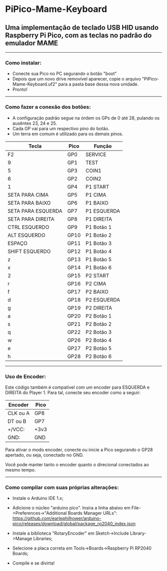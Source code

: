 # PiPico-Mame-Keyboard
## Uma implementação de teclado USB HID usando Raspberry Pi Pico, com as teclas no padrão do emulador MAME  
  
<hr>
<h3>Como instalar:</h3>  
  
  - Conecte sua Pico no PC segurando o botão "boot"  
  - Depois que um novo drive removível aparecer, copie o arquivo "PiPico-Mame-Keyboard.uf2"   para a pasta base dessa nova unidade.  
  - Pronto!
  
<hr>
<h3>Como fazer a conexão dos botões:</h3>
  
  - A configuração padrão segue na órdem os GPs de 0 até 28, pulando os ausêntes 23, 24 e 25.
  - Cada GP vai para um respectivo pino do botão.
  - Um terra em comum é utilizado para os demais pinos.  
  
<p align=center>  
  
|         Tecla       | Pico | Função       |
|---------------------|------|--------------|
|  F2                 | GP0  |  SERVICE     |
|  9                  | GP1  |  TEST        |
|  5                  | GP3  |  COIN1       |
|  6                  | GP2  |  COIN2       |
|  1                  | GP4  |  P1 START    |
|  SETA PARA CIMA     | GP5  |  P1 CIMA     |
|  SETA PARA BAIXO    | GP6  |  P1 BAIXO    |
|  SETA PARA ESQUERDA | GP7  |  P1 ESQUERDA |
|  SETA PARA DIREITA  | GP8  |  P1 DIREITA  |
|  CTRL ESQUERDO      | GP9  |  P1 Botão 1  |
|  ALT ESQUERDO       | GP10 |  P1 Botão 2  |
|  ESPAÇO             | GP11 |  P1 Botão 3  |
|  SHIFT ESQUERDO     | GP12 |  P1 Botão 4  |
|  z                  | GP13 |  P1 Botão 5  |
|  x                  | GP14 |  P1 Botão 6  |
|  2                  | GP15 |  P2 START    |
|  r                  | GP16 |  P2 CIMA     |
|  f                  | GP17 |  P2 BAIXO    |
|  d                  | GP18 |  P2 ESQUERDA |
|  g                  | GP19 |  P2 DIREITA  |
|  a                  | GP20 |  P2 Botão 1  |
|  s                  | GP21 |  P2 Botão 2  |
|  q                  | GP22 |  P2 Botão 3  |
|  w                  | GP26 |  P2 Botão 4  |
|  e                  | GP27 |  P2 Botão 5  |
|  h                  | GP28 |  P2 Botão 6  |
  
</p>  
<hr>
<h3>Uso de Encoder:</h3>
  
Este código também é compatível com um encoder para ESQUERDA e DIREITA do Player 1.
Para tal, conecte seu encoder como a seguir:  
  
<p align=center> 
  
| Encoder | Pico |
|---------|------|
| CLK ou A| GP8  |
| DT  ou B| GP7  |
| +/VCC:  | +3v3 |
| GND:    | GND  |
  
</p>  
  
Para ativar o modo encoder, conecte ou inicie a Pico segurando o GP28 apertado, ou seja,
conectado no GND.  
  
Você pode manter tanto o encoder quanto o direcional conectados ao mesmo tempo.  
  
<hr>
<h3>Como compilar com suas próprias alterações:</h3>  
  
  - Instale o Arduino IDE 1.x;  
  - Adicione o núcleo "arduino pico". Insira a linha abaixo em File->Preferences->"Additional Boards Manager URLs":  
    https://github.com/earlephilhower/arduino-pico/releases/download/global/package_rp2040_index.json  
  
  - Instale a biblioteca "RotaryEncoder" em Sketch->Include Library->Manage Libraries;
  - Selecione a placa correta em Tools->Boards->Raspberry Pi RP2040 Boards;
  - Compile e se divirta!
  
  
  